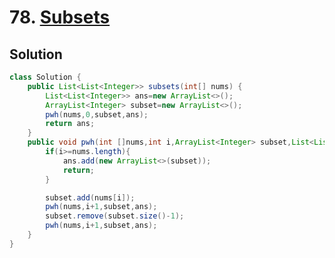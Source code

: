 # 78. [Subsets](https://leetcode.com/problems/subsets/description/?envType=daily-question&envId=2024-05-21)

## Solution

```java
class Solution {
    public List<List<Integer>> subsets(int[] nums) {
        List<List<Integer>> ans=new ArrayList<>();
        ArrayList<Integer> subset=new ArrayList<>();
        pwh(nums,0,subset,ans);
        return ans;
    }
    public void pwh(int []nums,int i,ArrayList<Integer> subset,List<List<Integer>> ans){
        if(i>=nums.length){
            ans.add(new ArrayList<>(subset));
            return;
        }

        subset.add(nums[i]);
        pwh(nums,i+1,subset,ans);
        subset.remove(subset.size()-1);
        pwh(nums,i+1,subset,ans);
    }
}
```
